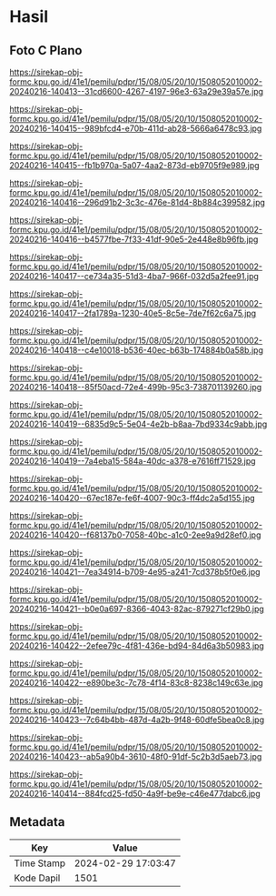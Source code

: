 # Hasil

## Foto C Plano

https://sirekap-obj-formc.kpu.go.id/41e1/pemilu/pdpr/15/08/05/20/10/1508052010002-20240216-140413--31cd6600-4267-4197-96e3-63a29e39a57e.jpg

https://sirekap-obj-formc.kpu.go.id/41e1/pemilu/pdpr/15/08/05/20/10/1508052010002-20240216-140415--989bfcd4-e70b-411d-ab28-5666a6478c93.jpg

https://sirekap-obj-formc.kpu.go.id/41e1/pemilu/pdpr/15/08/05/20/10/1508052010002-20240216-140415--fb1b970a-5a07-4aa2-873d-eb9705f9e989.jpg

https://sirekap-obj-formc.kpu.go.id/41e1/pemilu/pdpr/15/08/05/20/10/1508052010002-20240216-140416--296d91b2-3c3c-476e-81d4-8b884c399582.jpg

https://sirekap-obj-formc.kpu.go.id/41e1/pemilu/pdpr/15/08/05/20/10/1508052010002-20240216-140416--b4577fbe-7f33-41df-90e5-2e448e8b96fb.jpg

https://sirekap-obj-formc.kpu.go.id/41e1/pemilu/pdpr/15/08/05/20/10/1508052010002-20240216-140417--ce734a35-51d3-4ba7-966f-032d5a2fee91.jpg

https://sirekap-obj-formc.kpu.go.id/41e1/pemilu/pdpr/15/08/05/20/10/1508052010002-20240216-140417--2fa1789a-1230-40e5-8c5e-7de7f62c6a75.jpg

https://sirekap-obj-formc.kpu.go.id/41e1/pemilu/pdpr/15/08/05/20/10/1508052010002-20240216-140418--c4e10018-b536-40ec-b63b-174884b0a58b.jpg

https://sirekap-obj-formc.kpu.go.id/41e1/pemilu/pdpr/15/08/05/20/10/1508052010002-20240216-140418--85f50acd-72e4-499b-95c3-738701139260.jpg

https://sirekap-obj-formc.kpu.go.id/41e1/pemilu/pdpr/15/08/05/20/10/1508052010002-20240216-140419--6835d9c5-5e04-4e2b-b8aa-7bd9334c9abb.jpg

https://sirekap-obj-formc.kpu.go.id/41e1/pemilu/pdpr/15/08/05/20/10/1508052010002-20240216-140419--7a4eba15-584a-40dc-a378-e7616ff71529.jpg

https://sirekap-obj-formc.kpu.go.id/41e1/pemilu/pdpr/15/08/05/20/10/1508052010002-20240216-140420--67ec187e-fe6f-4007-90c3-ff4dc2a5d155.jpg

https://sirekap-obj-formc.kpu.go.id/41e1/pemilu/pdpr/15/08/05/20/10/1508052010002-20240216-140420--f68137b0-7058-40bc-a1c0-2ee9a9d28ef0.jpg

https://sirekap-obj-formc.kpu.go.id/41e1/pemilu/pdpr/15/08/05/20/10/1508052010002-20240216-140421--7ea34914-b709-4e95-a241-7cd378b5f0e6.jpg

https://sirekap-obj-formc.kpu.go.id/41e1/pemilu/pdpr/15/08/05/20/10/1508052010002-20240216-140421--b0e0a697-8366-4043-82ac-879271cf29b0.jpg

https://sirekap-obj-formc.kpu.go.id/41e1/pemilu/pdpr/15/08/05/20/10/1508052010002-20240216-140422--2efee79c-4f81-436e-bd94-84d6a3b50983.jpg

https://sirekap-obj-formc.kpu.go.id/41e1/pemilu/pdpr/15/08/05/20/10/1508052010002-20240216-140422--e890be3c-7c78-4f14-83c8-8238c149c63e.jpg

https://sirekap-obj-formc.kpu.go.id/41e1/pemilu/pdpr/15/08/05/20/10/1508052010002-20240216-140423--7c64b4bb-487d-4a2b-9f48-60dfe5bea0c8.jpg

https://sirekap-obj-formc.kpu.go.id/41e1/pemilu/pdpr/15/08/05/20/10/1508052010002-20240216-140423--ab5a90b4-3610-48f0-91df-5c2b3d5aeb73.jpg

https://sirekap-obj-formc.kpu.go.id/41e1/pemilu/pdpr/15/08/05/20/10/1508052010002-20240216-140414--884fcd25-fd50-4a9f-be9e-c46e477dabc6.jpg


## Metadata

| Key        | Value               |
| ---------- | ------------------- |
| Time Stamp | 2024-02-29 17:03:47 |
| Kode Dapil | 1501                |



